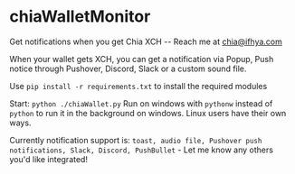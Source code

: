 # chiaWalletMonitor
Get notifications when you get Chia XCH  -- Reach me at chia@ifhya.com


When your wallet gets XCH, you can get a notification via Popup, Push notice through Pushover, Discord, Slack or a custom sound file.

Use `pip install -r requirements.txt` to install the required modules

Start: `python ./chiaWallet.py`
Run on windows with `pythonw` instead of `python` to run it in the background on windows.  Linux users have their own ways.

Currently notification support is:  `toast, audio file, Pushover push notifications, Slack, Discord, PushBullet` - Let me know any others you'd like integrated!


